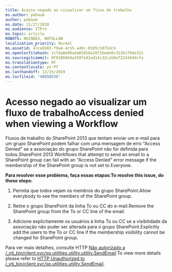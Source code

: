 ```yaml
---
title: Acesso negado ao visualizar um fluxo de trabalho
ms.author: pebaum
author: pebaum
ms.date: 11/27/2018
ms.audience: ITPro
ms.topic: article
ROBOTS: NOINDEX, NOFOLLOW
localization_priority: Normal
ms.assetid: 47ceb983-f9a4-4c55-a40c-03d5c3d75dc9
ms.openlocfilehash: 1cfda8e08ada05858a28f2bede8c31261f9de351
ms.sourcegitcommit: 0f0186044a3597e42ad14c32ca58e7224344dcfa
ms.translationtype: MT
ms.contentlocale: pt-PT
ms.lasthandoff: 12/15/2019
ms.locfileid: "40050536"
---
```

# <a name="access-denied-when-viewing-a-workflow"></a><span data-ttu-id="d8daf-102">Acesso negado ao visualizar um fluxo de trabalho</span><span class="sxs-lookup"><span data-stu-id="d8daf-102">Access denied when viewing a Workflow</span></span>

<span data-ttu-id="d8daf-103">Fluxos de trabalho do SharePoint 2013 que tentam enviar um e-mail para um grupo SharePoint podem falhar com uma mensagem de erro "Access Denied" se a associação do grupo SharePoint não for definida para todos.</span><span class="sxs-lookup"><span data-stu-id="d8daf-103">SharePoint 2013 Workflows that attempt to send an email to a SharePoint group can fail with an "Access Denied" error message if the membership of the SharePoint group is not set to Everyone.</span></span>
  
 <span data-ttu-id="d8daf-104">**Para resolver esse problema, faça essas etapas:**</span><span class="sxs-lookup"><span data-stu-id="d8daf-104">**To resolve this issue, do these steps:**</span></span>
  
 1. <span data-ttu-id="d8daf-105">Permita que todos vejam os membros do grupo SharePoint.</span><span class="sxs-lookup"><span data-stu-id="d8daf-105">Allow everybody to see the members of the SharePoint group.</span></span>
  
 2. <span data-ttu-id="d8daf-106">Retire o grupo SharePoint da linha To ou CC do e-mail.</span><span class="sxs-lookup"><span data-stu-id="d8daf-106">Remove the SharePoint group from the To or CC line of the email.</span></span>
  
 3. <span data-ttu-id="d8daf-107">Adicione explicitamente os usuários à linha To ou CC se a visibilidade da associação não puder ser alterada para o grupo SharePoint.</span><span class="sxs-lookup"><span data-stu-id="d8daf-107">Explicitly add the users to the To or CC line if the membership visibility cannot be changed for SharePoint group.</span></span>
  
<span data-ttu-id="d8daf-108">Para ver mais detalhes, consulte HTTP [Não autorizado a /_vti_bin/client.svc/sp.utilities.utility.utility.SendEmail](https://go.microsoft.com/fwlink/?linkid=2044694&amp;clcid=0x409).</span><span class="sxs-lookup"><span data-stu-id="d8daf-108">To view more details please refer to [HTTP Unauthorized to /_vti_bin/client.svc/sp.utilities.utility.SendEmail](https://go.microsoft.com/fwlink/?linkid=2044694&amp;clcid=0x409).</span></span>
  